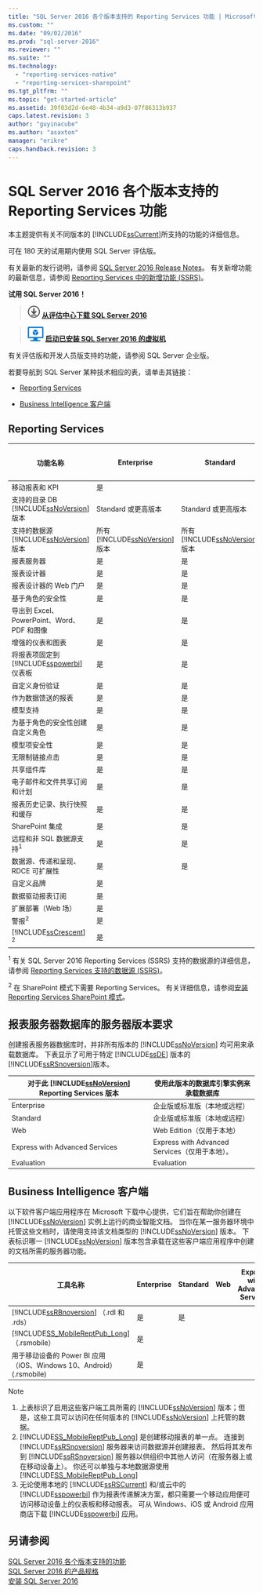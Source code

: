 ```yaml
---
title: "SQL Server 2016 各个版本支持的 Reporting Services 功能 | Microsoft Docs"
ms.custom: ""
ms.date: "09/02/2016"
ms.prod: "sql-server-2016"
ms.reviewer: ""
ms.suite: ""
ms.technology: 
  - "reporting-services-native"
  - "reporting-services-sharepoint"
ms.tgt_pltfrm: ""
ms.topic: "get-started-article"
ms.assetid: 39f03d2d-6e48-4b34-a9d3-07f86313b937
caps.latest.revision: 3
author: "guyinacube"
ms.author: "asaxton"
manager: "erikre"
caps.handback.revision: 3
---
```

# SQL Server 2016 各个版本支持的 Reporting Services 功能
本主题提供有关不同版本的 [!INCLUDE[ssCurrent](../includes/sscurrent-md.md)]所支持的功能的详细信息。  
  
 可在 180 天的试用期内使用 SQL Server 评估版。  
  
 有关最新的发行说明，请参阅 [SQL Server 2016 Release Notes](../sql-server/sql-server-2016-release-notes.md)。 有关新增功能的最新信息，请参阅 [Reporting Services 中的新增功能 (SSRS)](What's%20New%20in%20Reporting%20Services%20\(SSRS\).md)。
    
 **试用 SQL Server 2016！**    
    
 > [![从评估中心下载](../analysis-services/media/download.png)](https://www.microsoft.com/en-us/evalcenter/evaluate-sql-server-2016) **[从评估中心下载 SQL Server 2016](https://www.microsoft.com/en-us/evalcenter/evaluate-sql-server-2016)**    
    
> ![Azure 虚拟机小](../analysis-services/media/azure-virtual-machine-small.png) **[启动已安装 SQL Server 2016 的虚拟机](https://azure.microsoft.com/en-us/marketplace/partners/microsoft/sqlserver2016rtmenterprisewindowsserver2012r2/?wt.mc_id=sqL16_vm)**    

有关评估版和开发人员版支持的功能，请参阅 SQL Server 企业版。

若要导航到 SQL Server 某种技术相应的表，请单击其链接：  

-   [Reporting Services](#SSRS)  
  
-   [Business Intelligence 客户端](#BIC)  

##  <a name="SSRS"></a> Reporting Services  
  
|功能名称|Enterprise|Standard|Web|Express with Advanced Services|Express with Tools|Express|开发人员|  
|------------------|----------------|--------------|---------|------------------------------------|------------------------|-------------|---------------|  
|移动报表和 KPI|是||||||是|  
|支持的目录 DB [!INCLUDE[ssNoVersion](../includes/ssnoversion-md.md)] 版本|Standard 或更高版本|Standard 或更高版本|Web|Express|||Standard 或更高版本|  
|支持的数据源 [!INCLUDE[ssNoVersion](../includes/ssnoversion-md.md)] 版本|所有   [!INCLUDE[ssNoVersion](../includes/ssnoversion-md.md)] 版本|所有 [!INCLUDE[ssNoVersion](../includes/ssnoversion-md.md)] 版本|Web|Express|||所有 [!INCLUDE[ssNoVersion](../includes/ssnoversion-md.md)] 版本|  
|报表服务器|是|是|是|是|||是|  
|报表设计器|是|是|是|是|||是|  
|报表设计器的 Web 门户|是|是|是|是|||是|  
|基于角色的安全性|是|是|是|是|||是|  
|导出到 Excel、PowerPoint、Word、PDF 和图像|是|是|是|是|||是|  
|增强的仪表和图表|是|是|是|是|||是|  
|将报表项固定到 [!INCLUDE[sspowerbi](../includes/sspowerbi-md.md)] 仪表板|是|是|是|是|||是|  
|自定义身份验证|是|是|是|是|||是|  
|作为数据馈送的报表|是|是|是|是|||是|  
|模型支持|是|是|是||||是|  
|为基于角色的安全性创建自定义角色|是|是|||||是|  
|模型项安全性|是|是|||||是|  
|无限制链接点击|是|是|||||是|  
|共享组件库|是|是|||||是|  
|电子邮件和文件共享订阅和计划|是|是|||||是|  
|报表历史记录、执行快照和缓存|是|是|||||是|  
|SharePoint 集成|是|是|||||是|  
|远程和非 SQL 数据源支持<sup>1</sup>|是|是|||||是|  
|数据源、传递和呈现、RDCE 可扩展性|是|是|||||是|  
|自定义品牌|是||||||是|  
|数据驱动报表订阅|是||||||是|  
|扩展部署（Web 场）|是||||||是|  
|警报<sup>2</sup>|是||||||是|  
|[!INCLUDE[ssCrescent](../includes/sscrescent-md.md)] <sup>2</sup>|是||||||是|  
  
 <sup>1</sup> 有关 SQL Server 2016 Reporting Services (SSRS) 支持的数据源的详细信息，请参阅 [Reporting Services 支持的数据源 (SSRS)](../reporting-services/report-data/data-sources-supported-by-reporting-services-ssrs.md)。  
  
 <sup>2</sup> 在 SharePoint 模式下需要 Reporting Services。 有关详细信息，请参阅[安装 Reporting Services SharePoint 模式](../reporting-services/install-windows/install-reporting-services-sharepoint-mode.md)。  
  
## 报表服务器数据库的服务器版本要求  
 创建报表服务器数据库时，并非所有版本的 [!INCLUDE[ssNoVersion](../includes/ssnoversion-md.md)] 均可用来承载数据库。 下表显示了可用于特定 [!INCLUDE[ssDE](../includes/ssde-md.md)] 版本的 [!INCLUDE[ssRSnoversion](../includes/ssrsnoversion-md.md)]版本。  
  
|对于此 [!INCLUDE[ssNoVersion](../includes/ssnoversion-md.md)] Reporting Services 版本|使用此版本的数据库引擎实例来承载数据库|  
|----------------------------------------------------------------------|---------------------------------------------------------------------------|  
|Enterprise|企业版或标准版（本地或远程）|  
|Standard|企业版或标准版（本地或远程）|  
|Web|Web Edition（仅用于本地）|  
|Express with Advanced Services|Express with Advanced Services（仅用于本地）。|  
|Evaluation|Evaluation|  
  
##  <a name="BIC"></a> Business Intelligence 客户端  
 以下软件客户端应用程序在 Microsoft 下载中心提供，它们旨在帮助你创建在 [!INCLUDE[ssNoVersion](../includes/ssnoversion-md.md)] 实例上运行的商业智能文档。 当你在某一服务器环境中托管这些文档时，请使用支持该文档类型的 [!INCLUDE[ssNoVersion](../includes/ssnoversion-md.md)] 版本。 下表标识哪一 [!INCLUDE[ssNoVersion](../includes/ssnoversion-md.md)] 版本包含承载在这些客户端应用程序中创建的文档所需的服务器功能。  
  
|工具名称|Enterprise|Standard|Web|Express with Advanced Services|Express with Tools|Express|开发人员|  
|---------------|----------------|--------------|---------|------------------------------------|------------------------|-------------|---------------|  
|[!INCLUDE[ssRBnoversion](../includes/ssrbnoversion-md.md)] （.rdl 和 .rds）|是|是|||||是|  
|[!INCLUDE[SS_MobileReptPub_Long](../includes/ss-mobilereptpub-long-md.md)] （.rsmobile）|是||||||是|  
|用于移动设备的 Power BI 应用（iOS、Windows 10、Android）(.rsmobile)|是||||||是|  
  
> [!NOTE]  
> 1.  上表标识了启用这些客户端工具所需的 [!INCLUDE[ssNoVersion](../includes/ssnoversion-md.md)] 版本；但是，这些工具可以访问在任何版本的 [!INCLUDE[ssNoVersion](../includes/ssnoversion-md.md)] 上托管的数据。  
> 2.  [!INCLUDE[SS_MobileReptPub_Long](../includes/ss-mobilereptpub-long-md.md)] 是创建移动报表的单一点。 连接到 [!INCLUDE[ssRSnoversion](../includes/ssrsnoversion-md.md)] 服务器来访问数据源并创建报表。 然后将其发布到 [!INCLUDE[ssRSnoversion](../includes/ssrsnoversion-md.md)] 服务器以供组织中其他人访问（在服务器上或在移动设备上）。 你还可以单独与本地数据源使用 [!INCLUDE[SS_MobileReptPub_Long](../includes/ss-mobilereptpub-long-md.md)]  
> 3.  无论使用本地的 [!INCLUDE[ssRSCurrent](../includes/ssrscurrent-md.md)] 和/或云中的 [!INCLUDE[sspowerbi](../includes/sspowerbi-md.md)] 作为报表传递解决方案，都只需要一个移动应用便可访问移动设备上的仪表板和移动报表。 可从 Windows、iOS 或 Android 应用商店下载 [!INCLUDE[sspowerbi](../includes/sspowerbi-md.md)] 应用。  

## 另请参阅  
 [SQL Server 2016 各个版本支持的功能](Features%20Supported%20by%20the%20Editions%20of%20SQL%20Server%202016.md)  
 [SQL Server 2016 的产品规格](../Topic/Product%20Specifications%20for%20SQL%20Server%202016.md)   
 [安装 SQL Server 2016](../database-engine/install-windows/installation-for-sql-server-2016.md) 